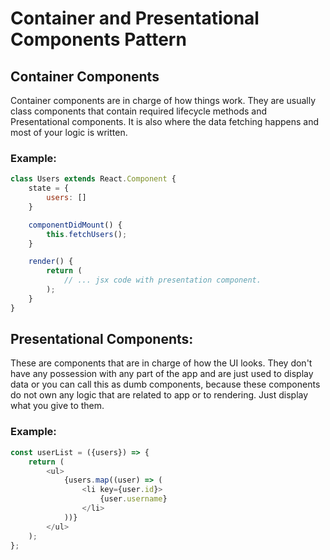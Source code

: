 # Container and Presentational Components Pattern

## Container Components
Container components are in charge of how things work. They are usually class components that contain required lifecycle methods and Presentational components. It is also where the data fetching happens and most of your logic is written.

### Example:
```javascript
class Users extends React.Component {
    state = {
        users: []
    }

    componentDidMount() {
        this.fetchUsers();
    }

    render() {
        return (
            // ... jsx code with presentation component.
        );
    }
}
```

## Presentational Components:
These are components that are in charge of how the UI looks. They don't have any possession with any part of the app and are just used to display data or you can call this as dumb components, because these components do not own any logic that are related to app or to rendering. Just display what you give to them.

### Example:
```javascript
const userList = ({users}) => {
    return (
        <ul>
            {users.map((user) => (
                <li key={user.id}>
                    {user.username}
                </li>
            ))}
        </ul>
    );
};
```